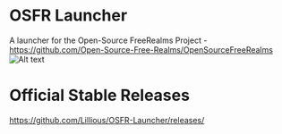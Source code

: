# OSFR Launcher
A launcher for the Open-Source FreeRealms Project -
https://github.com/Open-Source-Free-Realms/OpenSourceFreeRealms
![Alt text](https://github.com/Lillious/OSFR-Launcher/blob/main/teaser.png?raw=true)

# Official Stable Releases
https://github.com/Lillious/OSFR-Launcher/releases/

